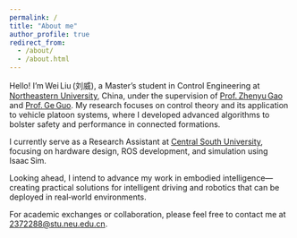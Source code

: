```yaml
---
permalink: /
title: "About me"
author_profile: true
redirect_from: 
  - /about/
  - /about.html
---
```



Hello! I’m Wei Liu (刘威), a Master’s student in Control Engineering at [Northeastern University](https://www.neu.edu.cn/), China, under the supervision of [Prof. Zhenyu Gao](https://graduate.neuq.edu.cn/info/1136/3299.htm) and [Prof. Ge Guo](https://graduate.neuq.edu.cn/info/1402/5316.htm). My research focuses on control theory and its application to vehicle platoon systems, where I developed advanced algorithms to bolster safety and performance in connected formations. 

I currently serve as a Research Assistant at [Central South University](https://www.csu.edu.cn/), focusing on hardware design, ROS development, and simulation using Isaac Sim.

Looking ahead, I intend to advance my work in embodied intelligence—creating practical solutions for intelligent driving and robotics that can be deployed in real‑world environments.

For academic exchanges or collaboration, please feel free to contact me at [2372288@stu.neu.edu.cn](mailto:2372288@stu.neu.edu.cn).





